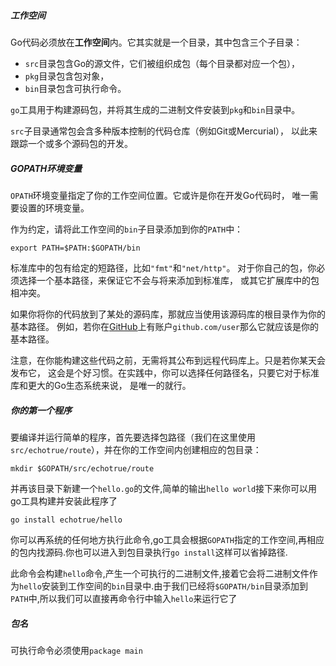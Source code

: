 ##### 工作空间

Go代码必须放在**工作空间**内。它其实就是一个目录，其中包含三个子目录：

* `src`目录包含Go的源文件，它们被组织成包（每个目录都对应一个包），
* `pkg`目录包含包对象，
* `bin`目录包含可执行命令。

`go`工具用于构建源码包，并将其生成的二进制文件安装到`pkg`和`bin`目录中。

`src`子目录通常包会含多种版本控制的代码仓库（例如Git或Mercurial）， 以此来跟踪一个或多个源码包的开发。

##### GOPATH环境变量

`OPATH`环境变量指定了你的工作空间位置。它或许是你在开发Go代码时， 唯一需要设置的环境变量。

作为约定，请将此工作空间的`bin`子目录添加到你的`PATH`中：

```
export PATH=$PATH:$GOPATH/bin
```

标准库中的包有给定的短路径，比如`"fmt"`和`"net/http"`。 对于你自己的包，你必须选择一个基本路径，来保证它不会与将来添加到标准库， 或其它扩展库中的包相冲突。

如果你将你的代码放到了某处的源码库，那就应当使用该源码库的根目录作为你的基本路径。 例如，若你在[GitHub](https://github.com/)上有账户`github.com/user`那么它就应该是你的基本路径。

注意，在你能构建这些代码之前，无需将其公布到远程代码库上。只是若你某天会发布它， 这会是个好习惯。在实践中，你可以选择任何路径名，只要它对于标准库和更大的Go生态系统来说， 是唯一的就行。

##### 你的第一个程序

要编译并运行简单的程序，首先要选择包路径（我们在这里使用`src/echotrue/route`），并在你的工作空间内创建相应的包目录：

```
mkdir $GOPATH/src/echotrue/route
```

并再该目录下新建一个`hello.go`的文件,简单的输出`hello world`接下来你可以用go工具构建并安装此程序了

```
go install echotrue/hello
```

你可以再系统的任何地方执行此命令,go工具会根据`GOPATH`指定的工作空间,再相应的包内找源码.你也可以进入到包目录执行`go install`这样可以省掉路径.

此命令会构建`hello`命令,产生一个可执行的二进制文件,接着它会将二进制文件作为`hello`安装到工作空间的`bin`目录中.由于我们已经将`$GOPATH/bin`目录添加到`PATH`中,所以我们可以直接再命令行中输入`hello`来运行它了

##### 包名

可执行命令必须使用`package main`



